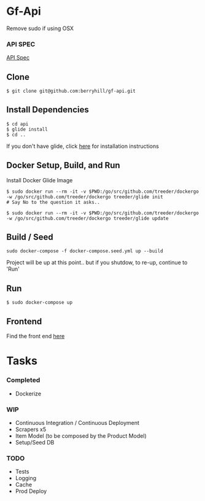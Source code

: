 # Gf-Api

Remove sudo if using OSX

### API SPEC

[API Spec](./docs/api-spec.md)

## Clone

```
$ git clone git@github.com:berryhill/gf-api.git
```

## Install Dependencies

```
$ cd api
$ glide install
$ cd ..
```

If you don't have glide, click [here](https://github.com/Masterminds/glide#install) for installation instructions

## Docker Setup, Build, and Run

Install Docker Glide Image

```
$ sudo docker run --rm -it -v $PWD:/go/src/github.com/treeder/dockergo -w /go/src/github.com/treeder/dockergo treeder/glide init
# Say No to the question it asks..
```

```
$ sudo docker run --rm -it -v $PWD:/go/src/github.com/treeder/dockergo -w /go/src/github.com/treeder/dockergo treeder/glide update
```

## Build / Seed

```
sudo docker-compose -f docker-compose.seed.yml up --build
```
Project will be up at this point.. but if you shutdow, to re-up, continue to 'Run'

## Run
```
$ sudo docker-compose up
```

## Frontend
Find the front end [here](https://github.com/berryhill/gf-frontend)

# Tasks

### Completed
+ Dockerize

### WIP
+ Continuous Integration / Continuous Deployment
+ Scrapers x5
+ Item Model (to be composed by the Product Model)
+ Setup/Seed DB

### TODO
+ Tests
+ Logging
+ Cache
+ Prod Deploy

